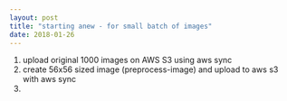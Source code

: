 ```yaml
---
layout: post
title: "starting anew - for small batch of images"
date: 2018-01-26
---
```



1) upload original 1000 images on AWS S3 using aws sync
2) create 56x56 sized image (preprocess-image) and upload to aws s3 with aws sync
3) 